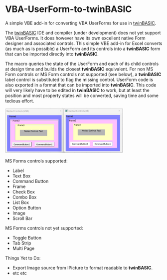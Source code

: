 # VBA-UserForm-to-twinBASIC
A simple VBE add-in for converting VBA UserForms for use in [twinBASIC](https://twinbasic.com/preview.html).

The [twinBASIC](https://twinbasic.com/preview.html) IDE and compiler (under development) does not yet support VBA UserForms. It does however have its own excellent native Form designer and associated controls. This simple VBE add-in for Excel converts (as much as is possible) a UserForm and its controls into a **twinBASIC** form that can be imported directly into **twinBASIC**. 

The macro queries the state of the UserForm and each of its child controls at design time and builds the closest **twinBASIC** equivalent. For non MS Form controls or MS Form controls not supported (see below), a **twinBASIC** label control is substituted to flag the missing control. UserForm code is also exported in a format that can be imported into **twinBASIC**. This code will very likely have to be edited in **twinBASIC** to work, but at least the position and most property states will be converted, saving time and some tedious effort.

<img src="https://github.com/GCuser99/VBA-UserForm-to-twinBASIC/blob/main/images/nested_controls.png" alt="NestedControls" width=75% height=75%>

MS Forms controls supported:
- Label
- Text Box
- Command Button
- Frame
- Check Box
- Combo Box
- List Box
- Option Button
- Image
- Scroll Bar

MS Forms controls not yet supported:
- Toggle Button
- Tab Strip
- Multi Page

Things Yet to Do:
- Export Image source from IPicture to format readable to **twinBASIC**.
- etc etc
